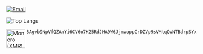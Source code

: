 [![Email](https://img.shields.io/badge/-techno--backlog.0q%40icloud.com-grey?style=flat-rounded&logo=Apple&link=mailto:techno-backlog.0q@icloud.com)](mailto:techno-backlog.0q@icloud.com)

![Top Langs](https://github-readme-stats.vercel.app/api/top-langs/?username=semyonf&hide=fortran&layout=compact&hide_title=true&hide_border=true&bg_color=f6f8fa)

<img align="left" alt="Monero (XMR) address" height="50px" src="https://www.getmonero.org/press-kit/symbols/monero-symbol-480.png">

```
8Agvb9NpVfQZAnYi6CV6o7K25RdJHA9W6JjmvoppCrDZVp9sVMtqQvNTBdrpSYxuZpJS6UEsnrVZS5ugi4LhJ6Z62WyrbEL
```
